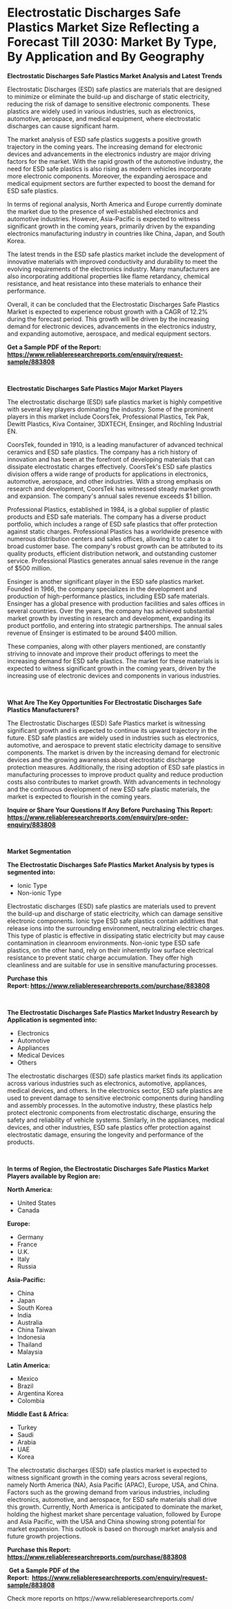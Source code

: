<p><h1>Electrostatic Discharges Safe Plastics Market Size Reflecting a Forecast Till 2030: Market By Type, By Application and By Geography</h1></p><p><strong>Electrostatic Discharges Safe Plastics Market Analysis and Latest Trends</strong></p>
<p><p>Electrostatic Discharges (ESD) safe plastics are materials that are designed to minimize or eliminate the build-up and discharge of static electricity, reducing the risk of damage to sensitive electronic components. These plastics are widely used in various industries, such as electronics, automotive, aerospace, and medical equipment, where electrostatic discharges can cause significant harm.</p><p>The market analysis of ESD safe plastics suggests a positive growth trajectory in the coming years. The increasing demand for electronic devices and advancements in the electronics industry are major driving factors for the market. With the rapid growth of the automotive industry, the need for ESD safe plastics is also rising as modern vehicles incorporate more electronic components. Moreover, the expanding aerospace and medical equipment sectors are further expected to boost the demand for ESD safe plastics.</p><p>In terms of regional analysis, North America and Europe currently dominate the market due to the presence of well-established electronics and automotive industries. However, Asia-Pacific is expected to witness significant growth in the coming years, primarily driven by the expanding electronics manufacturing industry in countries like China, Japan, and South Korea.</p><p>The latest trends in the ESD safe plastics market include the development of innovative materials with improved conductivity and durability to meet the evolving requirements of the electronics industry. Many manufacturers are also incorporating additional properties like flame retardancy, chemical resistance, and heat resistance into these materials to enhance their performance.</p><p>Overall, it can be concluded that the Electrostatic Discharges Safe Plastics Market is expected to experience robust growth with a CAGR of 12.2% during the forecast period. This growth will be driven by the increasing demand for electronic devices, advancements in the electronics industry, and expanding automotive, aerospace, and medical equipment sectors.</p></p>
<p><strong>Get a Sample PDF of the Report:&nbsp; <a href="https://www.reliableresearchreports.com/enquiry/request-sample/883808">https://www.reliableresearchreports.com/enquiry/request-sample/883808</a></strong></p>
<p>&nbsp;</p>
<p><strong>Electrostatic Discharges Safe Plastics Major Market Players</strong></p>
<p><p>The electrostatic discharge (ESD) safe plastics market is highly competitive with several key players dominating the industry. Some of the prominent players in this market include CoorsTek, Professional Plastics, Tek Pak, Dewitt Plastics, Kiva Container, 3DXTECH, Ensinger, and Röchling Industrial EN. </p><p>CoorsTek, founded in 1910, is a leading manufacturer of advanced technical ceramics and ESD safe plastics. The company has a rich history of innovation and has been at the forefront of developing materials that can dissipate electrostatic charges effectively. CoorsTek's ESD safe plastics division offers a wide range of products for applications in electronics, automotive, aerospace, and other industries. With a strong emphasis on research and development, CoorsTek has witnessed steady market growth and expansion. The company's annual sales revenue exceeds $1 billion.</p><p>Professional Plastics, established in 1984, is a global supplier of plastic products and ESD safe materials. The company has a diverse product portfolio, which includes a range of ESD safe plastics that offer protection against static charges. Professional Plastics has a worldwide presence with numerous distribution centers and sales offices, allowing it to cater to a broad customer base. The company's robust growth can be attributed to its quality products, efficient distribution network, and outstanding customer service. Professional Plastics generates annual sales revenue in the range of $500 million.</p><p>Ensinger is another significant player in the ESD safe plastics market. Founded in 1966, the company specializes in the development and production of high-performance plastics, including ESD safe materials. Ensinger has a global presence with production facilities and sales offices in several countries. Over the years, the company has achieved substantial market growth by investing in research and development, expanding its product portfolio, and entering into strategic partnerships. The annual sales revenue of Ensinger is estimated to be around $400 million.</p><p>These companies, along with other players mentioned, are constantly striving to innovate and improve their product offerings to meet the increasing demand for ESD safe plastics. The market for these materials is expected to witness significant growth in the coming years, driven by the increasing use of electronic devices and components in various industries.</p></p>
<p>&nbsp;</p>
<p><strong>What Are The Key Opportunities For Electrostatic Discharges Safe Plastics Manufacturers?</strong></p>
<p><p>The Electrostatic Discharges (ESD) Safe Plastics market is witnessing significant growth and is expected to continue its upward trajectory in the future. ESD safe plastics are widely used in industries such as electronics, automotive, and aerospace to prevent static electricity damage to sensitive components. The market is driven by the increasing demand for electronic devices and the growing awareness about electrostatic discharge protection measures. Additionally, the rising adoption of ESD safe plastics in manufacturing processes to improve product quality and reduce production costs also contributes to market growth. With advancements in technology and the continuous development of new ESD safe plastic materials, the market is expected to flourish in the coming years.</p></p>
<p><strong>Inquire or Share Your Questions If Any Before Purchasing This Report: <a href="https://www.reliableresearchreports.com/enquiry/pre-order-enquiry/883808">https://www.reliableresearchreports.com/enquiry/pre-order-enquiry/883808</a></strong></p>
<p>&nbsp;</p>
<p><strong>Market Segmentation</strong></p>
<p><strong>The Electrostatic Discharges Safe Plastics Market Analysis by types is segmented into:</strong></p>
<p><ul><li>Ionic Type</li><li>Non-ionic Type</li></ul></p>
<p><p>Electrostatic discharges (ESD) safe plastics are materials used to prevent the build-up and discharge of static electricity, which can damage sensitive electronic components. Ionic type ESD safe plastics contain additives that release ions into the surrounding environment, neutralizing electric charges. This type of plastic is effective in dissipating static electricity but may cause contamination in cleanroom environments. Non-ionic type ESD safe plastics, on the other hand, rely on their inherently low surface electrical resistance to prevent static charge accumulation. They offer high cleanliness and are suitable for use in sensitive manufacturing processes.</p></p>
<p><strong>Purchase this Report:&nbsp;<a href="https://www.reliableresearchreports.com/purchase/883808">https://www.reliableresearchreports.com/purchase/883808</a></strong></p>
<p>&nbsp;</p>
<p><strong>The Electrostatic Discharges Safe Plastics Market Industry Research by Application is segmented into:</strong></p>
<p><ul><li>Electronics</li><li>Automotive</li><li>Appliances</li><li>Medical Devices</li><li>Others</li></ul></p>
<p><p>The electrostatic discharges (ESD) safe plastics market finds its application across various industries such as electronics, automotive, appliances, medical devices, and others. In the electronics sector, ESD safe plastics are used to prevent damage to sensitive electronic components during handling and assembly processes. In the automotive industry, these plastics help protect electronic components from electrostatic discharge, ensuring the safety and reliability of vehicle systems. Similarly, in the appliances, medical devices, and other industries, ESD safe plastics offer protection against electrostatic damage, ensuring the longevity and performance of the products.</p></p>
<p>&nbsp;</p>
<p><strong>In terms of Region, the Electrostatic Discharges Safe Plastics Market Players available by Region are:</strong></p>
<p>
    <p> <strong> North America: </strong>
        <ul>
            <li>United States</li>
            <li>Canada</li>
        </ul>
        </p> 
    <p> <strong> Europe: </strong>
        <ul>
            <li>Germany</li>
            <li>France</li>
            <li>U.K.</li>
            <li>Italy</li>
            <li>Russia</li>
        </ul>
        </p> 
    <p> <strong> Asia-Pacific: </strong>
        <ul>
            <li>China</li>
            <li>Japan</li>
            <li>South Korea</li>
            <li>India</li>
            <li>Australia</li>
            <li>China Taiwan</li>
            <li>Indonesia</li>
            <li>Thailand</li>
            <li>Malaysia</li>
        </ul>
        </p> 
    <p> <strong> Latin America: </strong>
        <ul>
            <li>Mexico</li>
            <li>Brazil</li>
            <li>Argentina Korea</li>
            <li>Colombia</li>
        </ul>
        </p> 
    <p> <strong> Middle East & Africa: </strong>
        <ul>
            <li>Turkey</li>
            <li>Saudi</li>
            <li>Arabia</li>
            <li>UAE</li>
            <li>Korea</li>
        </ul>
    </p>
    </p>
<p><p>The electrostatic discharges (ESD) safe plastics market is expected to witness significant growth in the coming years across several regions, namely North America (NA), Asia Pacific (APAC), Europe, USA, and China. Factors such as the growing demand from various industries, including electronics, automotive, and aerospace, for ESD safe materials shall drive this growth. Currently, North America is anticipated to dominate the market, holding the highest market share percentage valuation, followed by Europe and Asia Pacific, with the USA and China showing strong potential for market expansion. This outlook is based on thorough market analysis and future growth projections.</p></p>
<p><strong>Purchase this Report: <a href="https://www.reliableresearchreports.com/purchase/883808">https://www.reliableresearchreports.com/purchase/883808</a></strong></p>
<p>&nbsp;<strong>Get a Sample PDF of the Report:&nbsp;&nbsp;<a href="https://www.reliableresearchreports.com/enquiry/request-sample/883808">https://www.reliableresearchreports.com/enquiry/request-sample/883808</a></strong></p>
<p><strong></strong></p>
<p>Check more reports on https://www.reliableresearchreports.com/</p>